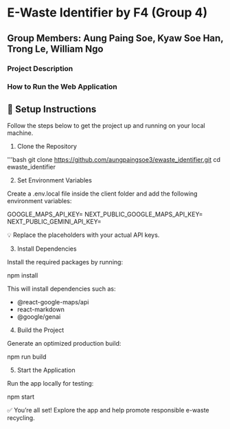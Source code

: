 # E-Waste Identifier by F4 (Group 4)
## Group Members: Aung Paing Soe, Kyaw Soe Han, Trong Le, William Ngo

### Project Description

### How to Run the Web Application

## 🚀 Setup Instructions

Follow the steps below to get the project up and running on your local machine.

1. Clone the Repository

'''bash
git clone https://github.com/aungpaingsoe3/ewaste_identifier.git
cd ewaste_identifier

2. Set Environment Variables

Create a .env.local file inside the client folder and add the following environment variables:

GOOGLE_MAPS_API_KEY=<insert-valid-api-key-here>
NEXT_PUBLIC_GOOGLE_MAPS_API_KEY=<insert-prev-api-key-here>
NEXT_PUBLIC_GEMINI_API_KEY=<insert-valid-gemini-key-here>

💡 Replace the placeholders with your actual API keys.

3. Install Dependencies

Install the required packages by running:

npm install

This will install dependencies such as:

- @react-google-maps/api
- react-markdown
- @google/genai

4. Build the Project

Generate an optimized production build:

npm run build

5. Start the Application

Run the app locally for testing:

npm start

✅ You’re all set! Explore the app and help promote responsible e-waste recycling.
